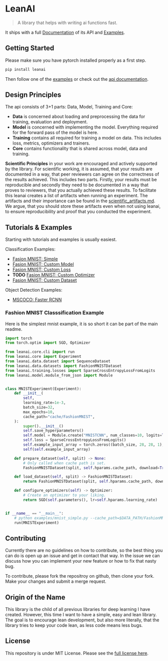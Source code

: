 # LeanAI

> A library that helps with writing ai functions fast.

It ships with a full [Documentation](docs/README.md) of its API and [Examples](examples).

## Getting Started

Please make sure you have pytorch installed properly as a first step.

```bash
pip install leanai
```

Then follow one of the [examples](examples) or check out the [api documentation](docs/README.md).

## Design Principles

The api consists of 3+1 parts: Data, Model, Training and Core:
* **Data** is concerned about loading and preprocessing the data for training, evaluation and deployment.
* **Model** is concerned with implementing the model. Everything required for the forward pass of the model is here.
* **Training** contains all required for training a model on data. This includes loss, metrics, optimizers and trainers.
* **Core** contains functionality that is shared across model, data and training.

**Scientific Principles** in your work are encouraged and actively supported by the library.
For scientific working, it is assumed, that your results are documented in a way, that peer reviewers can agree on the correctness of the results achieved.
This includes two parts. Firstly, your results must be reproducible and secondly they need to be documented in a way that proves to reviewers, that you actually achieved these results.
To facilitate this leanai creates a list of artifacts when running an experiment.
The artifacts and their importance can be found in the [scientific_artifacts.md](scientific_artifacts.md).
We argue, that you should store these artifacts even when not using leanai, to ensure reproducibility and proof that you conducted the experiment.

## Tutorials & Examples

Starting with tutorials and examples is usually easiest.

Classification Examples:

* [Fasion MNIST: Simple](examples/mnist_simple.py)
* [Fasion MNIST: Custom Model](examples/mnist_custom_model.py)
* [Fasion MNIST: Custom Loss](examples/mnist_custom_loss.py)
* **TODO** [Fasion MNIST: Custom Optimizer](examples/mnist_custom_optimizer.py)
* [Fasion MNIST: Custom Dataset](examples/mnist_custom_dataset.py)

Object Detection Examples:

* [MSCOCO: Faster RCNN](examples/coco_faster_rcnn.py)


### Fashion MNIST Classsification Example

Here is the simplest mnist example, it is so short it can be part of the main readme.

```python
import torch
from torch.optim import SGD, Optimizer

from leanai.core.cli import run
from leanai.core import Experiment
from leanai.data.dataset import SequenceDataset
from leanai.data.datasets import FashionMNISTDataset
from leanai.training.losses import SparseCrossEntropyLossFromLogits
from leanai.model.module_from_json import Module


class MNISTExperiment(Experiment):
    def __init__(
        self,
        learning_rate=1e-3,
        batch_size=32,
        max_epochs=10,
        cache_path="cache/FashionMNIST",
    ):
        super().__init__()
        self.save_hyperparameters()
        self.model = Module.create("MNISTCNN", num_classes=10, logits=True),
        self.loss = SparseCrossEntropyLossFromLogits()
        self.example_input_array = torch.zeros((batch_size, 28, 28, 1), dtype=torch.float32)
        self(self.example_input_array)

    def prepare_dataset(self, split) -> None:
        # Only called when cache path is set.
        FashionMNISTDataset(split, self.hparams.cache_path, download=True)

    def load_dataset(self, split) -> FashionMNISTDataset:
        return FashionMNISTDataset(split, self.hparams.cache_path, download=False)

    def configure_optimizers(self) -> Optimizer:
        # Create an optimizer to your liking.
        return SGD(self.parameters(), lr=self.hparams.learning_rate)


if __name__ == "__main__":
    # python examples/mnist_simple.py --cache_path=$DATA_PATH/FashionMNIST --output=$RESULTS_PATH --name="MNIST" --version="Simple"
    run(MNISTExperiment)
```

## Contributing

Currently there are no guidelines on how to contribute, so the best thing you can do is open up an issue and get in contact that way.
In the issue we can discuss how you can implement your new feature or how to fix that nasty bug.

To contribute, please fork the repositroy on github, then clone your fork. Make your changes and submit a merge request.

## Origin of the Name

This library is the child of all previous libraries for deep learning I have created. However, this time I want to have a simple, easy and lean library.
The goal is to encourage lean development, but also more literally, that the library tries to keep your code lean, as less code means less bugs.

## License

This repository is under MIT License. Please see the [full license here](LICENSE).
